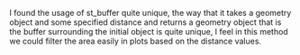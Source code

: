 I found the usage of st_buffer quite unique, the way that it takes a geometry object and some specified distance and returns a geometry object that is the buffer surrounding the initial object is quite unique, I feel in this method we could filter the area easily in plots based on the distance values. 